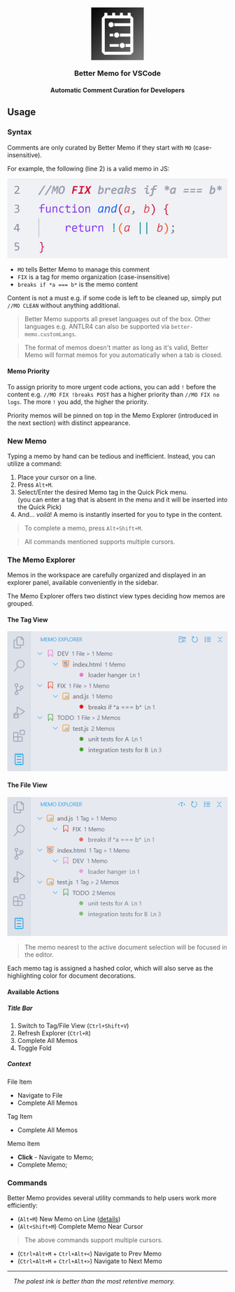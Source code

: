 <h3 align="center">
	<img src="https://raw.githubusercontent.com/CarbonicSoda/vscode-better-memo/master/media/icon.png" width="120" alt="Better Memo icon" />
   <p></p>
	Better Memo for VSCode
</h3>
<h4 align="center">Automatic Comment Curation for Developers</h4>

## Usage

### Syntax

Comments are only curated by Better Memo if they start with `MO`
(case-insensitive).

For example, the following (line 2) is a valid memo in JS:

![Memo](https://github.com/CarbonicSoda/vscode-better-memo/blob/master/media/usage-guide/memo.png?raw=true)

- `MO` tells Better Memo to manage this comment
- `FIX` is a tag for memo organization (case-insensitive)
- `breaks if *a === b*` is the memo content

Content is not a must e.g. if some code is left to be cleaned up, simply put
`//MO CLEAN` without anything additional.

> Better Memo supports all preset languages out of the box. Other languages e.g.
> ANTLR4 can also be supported via `better-memo.customLangs`.

> The format of memos doesn't matter as long as it's valid, Better Memo will
> format memos for you automatically when a tab is closed.

#### Memo Priority

To assign priority to more urgent code actions, you can add `!` before the
content e.g. `//MO FIX !breaks POST` has a higher priority than
`//MO FIX no logs`. The more `!` you add, the higher the priority.

Priority memos will be pinned on top in the Memo Explorer (introduced in the
next section) with distinct appearance.

### New Memo

Typing a memo by hand can be tedious and inefficient. Instead, you can utilize a
command:

1. Place your cursor on a line.
2. Press `Alt+M`.
3. Select/Enter the desired Memo tag in the Quick Pick menu.  
   (you can enter a tag that is absent in the menu and it will be inserted into
   the Quick Pick)
4. And... _voilà_! A memo is instantly inserted for you to type in the content.

> To complete a memo, press `Alt+Shift+M`.

> All commands mentioned supports multiple cursors.

### The Memo Explorer

Memos in the workspace are carefully organized and displayed in an explorer
panel, available conveniently in the sidebar.

The Memo Explorer offers two distinct view types deciding how memos are grouped.

#### The Tag View

![Tag View](https://github.com/CarbonicSoda/vscode-better-memo/blob/master/media/usage-guide/tag-view.png?raw=true)

#### The File View

![File View](https://github.com/CarbonicSoda/vscode-better-memo/blob/master/media/usage-guide/file-view.png?raw=true)

> The memo nearest to the active document selection will be focused in the
> editor.

Each memo tag is assigned a hashed color, which will also serve as the
highlighting color for document decorations.

#### Available Actions

##### Title Bar

1. Switch to Tag/File View (`Ctrl+Shift+V`)
2. Refresh Explorer (`Ctrl+R`)
3. Complete All Memos
4. Toggle Fold

##### Context

File Item

- Navigate to File
- Complete All Memos

Tag Item

- Complete All Memos

Memo Item

- **Click** - Navigate to Memo;
- Complete Memo;

### Commands

Better Memo provides several utility commands to help users work more
efficiently:

- (`Alt+M`) New Memo on Line ([details](#new-memo))
- (`Alt+Shift+M`) Complete Memo Near Cursor

> The above commands support multiple cursors.

- (`Ctrl+Alt+M` + `Ctrl+Alt+<`) Navigate to Prev Memo
- (`Ctrl+Alt+M` + `Ctrl+Alt+>`) Navigate to Next Memo

---

_&emsp;The palest ink is better than the most retentive memory._
